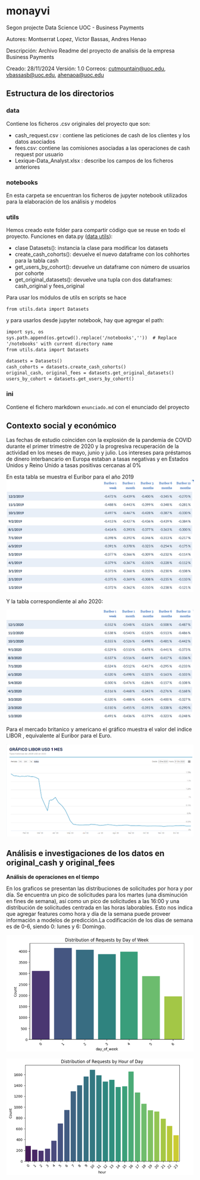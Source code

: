 # monayvi
Segon projecte Data Science UOC - Business Payments

Autores: Montserrat Lopez, Victor Bassas,  Andres Henao

Descripción: Archivo Readme del proyecto de analisis de la empresa Business Payments

Creado: 28/11/2024
Versión: 1.0
Correos: cutmountain@uoc.edu, vbassasb@uoc.edu, ahenaoa@uoc.edu

## Estructura de los directorios
### data
Contiene los ficheros .csv originales del proyecto que son:
- cash_request.csv : contiene las peticiones de cash de los clientes y los datos asociados
- fees.csv: contiene las comisiones asociadas a las operaciones de cash request por usuario
- Lexique-Data_Analyst.xlsx : describe los campos de los ficheros anteriores

### notebooks
En esta carpeta se encuentran los ficheros de jupyter notebook utilizados para la elaboración de los análisis y modelos

### utils

Hemos creado este folder para compartir código que se reuse en todo el proyecto.
Funciones en data.py ([data utils]([https://github.com/ahenao/aguacate-aljoan/blob/main/utils/data.py](https://github.com/DataScience-UOC-projects/monayvi/blob/main/utils/data.py))): 
- clase Datasets(): instancia la clase para modificar los datasets
- create_cash_cohorts(): devuelve el nuevo dataframe con los cohhortes para la tabla cash
- get_users_by_cohort(): devuelve un dataframe con número de usuarios por cohorte
- get_original_datasets(): devuelve una tupla con dos dataframes: cash_original y fees_original

Para usar los módulos de utils en scripts se hace 
```
from utils.data import Datasets
```
y para usarlos desde jupyter notebook, hay que agregar el path:

```
import sys, os
sys.path.append(os.getcwd().replace('/notebooks',''))  # Replace '/notebooks' with current directory name
from utils.data import Datasets
```

```
datasets = Datasets()
cash_cohorts = datasets.create_cash_cohorts()
original_cash, original_fees = datasets.get_original_datasets()
users_by_cohort = datasets.get_users_by_cohort()
```
### ini

Contiene el fichero markdown ```enunciado.md``` con el enunciado del proyecto

## Contexto social y económico

Las fechas de estudio coinciden con la explosión de la pandemia de COVID durante el primer trimestre de 2020 y la progresiva recuperación de la actividad en los meses de mayo, junio y julio.
Los intereses para préstamos de dinero interbancario en Europa estaban a tasas negativas y en Estados Unidos y Reino Unido a tasas positivas cercanas al 0%

En esta tabla se muestra el Euribor para el año 2019
![Euribor año 2019](/figures/Euribor2019.png)

Y la tabla correspondiente al año 2020:

![Euribor año 2020](/figures/Euribor2020.png)


Para el mercado britanico y americano el gráfico muestra el valor del indice LIBOR , equivalente al Euribor para el Euro.

![Libor año 2020](/figures/Libor2020.png)

## Análisis e investigaciones de los datos en original_cash y original_fees

**Análisis de operaciones en el tiempo**

En los graficos se presentan las distribuciones de solicitudes por hora y por día. Se encuentra un pico de solicitudes para los martes (una disminución en fines de semana), así como un pico de solicitudes a las 16:00 y una distribución de solicitudes centrada en las horas laborables. Esto nos indica que agregar features como hora y día de la semana puede proveer información a modelos de predicción.La codificación de los días de semana es de 0-6, siendo 0: lunes y 6: Domingo.

![Solicitudes por dia](figures/days_cash.png)

![Solicitudes por hora](figures/hours_cash.png)
